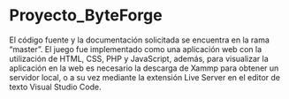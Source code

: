 # Proyecto_ByteForge
El código fuente y la documentación solicitada se encuentra en la rama “master”. El juego fue implementado como una aplicación web con la utilización de HTML, CSS, PHP y JavaScript, además, para visualizar la aplicación en la web es necesario la descarga de Xammp para obtener un servidor local, o a su vez mediante la extensión Live Server en el editor de texto Visual Studio Code. 
